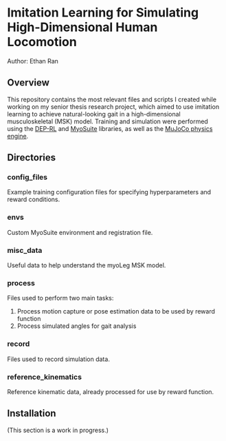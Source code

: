 # Imitation Learning for Simulating High-Dimensional Human Locomotion
Author: Ethan Ran

## Overview
This repository contains the most relevant files and scripts I created while working on my senior thesis research project, which aimed to use imitation learning to achieve natural-looking gait in a high-dimensional musculoskeletal (MSK) model. Training and simulation were performed using the [DEP-RL](https://deprl.readthedocs.io/en/latest/) and [MyoSuite](https://myosuite.readthedocs.io/en/latest/) libraries, as well as the [MuJoCo physics engine](https://mujoco.readthedocs.io/en/stable/overview.html).

## Directories
### config_files
Example training configuration files for specifying hyperparameters and reward conditions. 
### envs
Custom MyoSuite environment and registration file.
### misc_data
Useful data to help understand the myoLeg MSK model.
### process
Files used to perform two main tasks:  
1. Process motion capture or pose estimation data to be used by reward function  
2. Process simulated angles for gait analysis  
### record
Files used to record simulation data.
### reference_kinematics
Reference kinematic data, already processed for use by reward function.
## Installation
(This section is a work in progress.)
